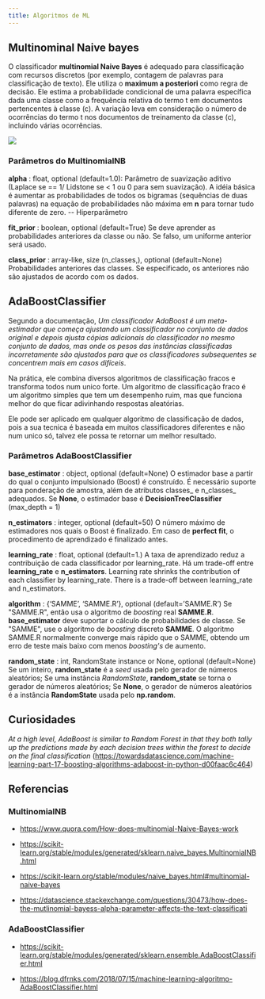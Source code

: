 ```yaml
---
title: Algoritmos de ML
---
```


## Multinominal Naive bayes

O classificador __multinomial Naive Bayes__ é adequado para classificação com recursos discretos (por exemplo, contagem de palavras para classificação de texto). Ele utiliza o __maximum a posteriori__ como regra de decisão. Ele estima a probabilidade condicional de uma palavra específica dada uma classe como a frequência relativa do termo t em documentos pertencentes à classe (c). A variação leva em consideração o número de ocorrências do termo t nos documentos de treinamento da classe (c), incluindo várias ocorrências. 

![](https://miro.medium.com/max/300/1*DdFz2o7Jt7uFzAGP8Pwdrg.png)

### Parâmetros do MultinomialNB

__alpha__ : float, optional (default=1.0):
Parâmetro de suavização aditivo (Laplace se == 1/ Lidstone se < 1 ou 0 para sem suavização). 
A idéia básica é aumentar as probabilidades de todos os bigramas (sequências de duas palavras) na equação de probabilidades não máxima  em __n__ para tornar tudo diferente de zero. -- Hiperparâmetro

__fit_prior__ : boolean, optional (default=True)
Se deve aprender as probabilidades anteriores da classe ou não. Se falso, um uniforme anterior será usado.

__class_prior__ : array-like, size (n_classes,), optional (default=None)
Probabilidades anteriores das classes. Se especificado, os anteriores não são ajustados de acordo com os dados.

## AdaBoostClassifier

Segundo a documentação, _Um classificador AdaBoost é um meta-estimador que começa ajustando um classificador no conjunto de dados original e depois ajusta cópias adicionais do classificador no mesmo conjunto de dados, mas onde os pesos das instâncias classificadas incorretamente são ajustados para que os classificadores subsequentes se concentrem mais em casos difíceis_. 

Na prática, ele combina diversos algoritmos de classificação fracos e transforma todos num unico forte. Um algoritmo de classificação fraco é um algoritmo simples que tem um desempenho ruim, mas que funciona melhor do que ficar adivinhando respostas aleatórias.

Ele pode ser aplicado em qualquer algoritmo de classificação de dados, pois a sua tecnica é baseada em muitos classificadores diferentes e não num unico só, talvez ele possa te retornar um melhor resultado.

### Parâmetros AdaBoostClassifier

__base_estimator__ : object, optional (default=None)
O estimador base a partir do qual o conjunto impulsionado (Boost) é construído. É necessário suporte para ponderação de amostra, além de atributos classes_ e n_classes_ adequados. Se __None__, o estimador base é __DecisionTreeClassifier__ (max_depth = 1)

__n_estimators__ : integer, optional (default=50)
O número máximo de estimadores nos quais o Boost é finalizado. Em caso de __perfect fit__, o procedimento de aprendizado é finalizado antes.

__learning_rate__ : float, optional (default=1.)
A taxa de aprendizado reduz a contribuição de cada classificador por learning_rate. Há um trade-off entre __learning_rate__ e __n_estimators__.
Learning rate shrinks the contribution of each classifier by learning_rate. There is a trade-off between learning_rate and n_estimators.

__algorithm__ : {‘SAMME’, ‘SAMME.R’}, optional (default=’SAMME.R’)
Se "SAMME.R", então usa o algoritmo de _boosting_ real __SAMME.R__. __base_estimator__ deve suportar o cálculo de probabilidades de classe. Se "SAMME", use o algoritmo de _boosting_ discreto __SAMME__. O algoritmo SAMME.R normalmente converge mais rápido que o SAMME, obtendo um erro de teste mais baixo com menos _boosting's_ de aumento.

__random_state__ : int, RandomState instance or None, optional (default=None)
Se um inteiro, __random_state__ é a _seed_ usada pelo gerador de números aleatórios; Se uma instância _RandomState_, __random_state__ se torna o gerador de números aleatórios; Se __None__, o gerador de números aleatórios é a instância __RandomState__ usada pelo __np.random__.

## Curiosidades

_At a high level, AdaBoost is similar to Random Forest in that they both tally up the predictions made by each decision trees within the forest to decide on the final classification_ (https://towardsdatascience.com/machine-learning-part-17-boosting-algorithms-adaboost-in-python-d00faac6c464)

## Referencias

### MultinomialNB

- https://www.quora.com/How-does-multinomial-Naive-Bayes-work

- https://scikit-learn.org/stable/modules/generated/sklearn.naive_bayes.MultinomialNB.html

- https://scikit-learn.org/stable/modules/naive_bayes.html#multinomial-naive-bayes

- https://datascience.stackexchange.com/questions/30473/how-does-the-mutlinomial-bayess-alpha-parameter-affects-the-text-classificati

### AdaBoostClassifier

- https://scikit-learn.org/stable/modules/generated/sklearn.ensemble.AdaBoostClassifier.html

- https://blog.dfrnks.com/2018/07/15/machine-learning-algoritmo-AdaBoostClassifier.html
